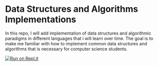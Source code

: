 # Data Structures and Algorithms Implementations

In this repo, I will add  implementation of data structures and algorithmic paradigms in different languages that i will learn over time. The goal is to make me familiar with how to implement common data structures and algorithms that is necessary for computer science students.

[![Run on Repl.it](https://repl.it/badge/github/shishirjha/DataStructuresAndAlgorithmsImplementation)](https://repl.it/github/shishirjha/DataStructuresAndAlgorithmsImplementation)
